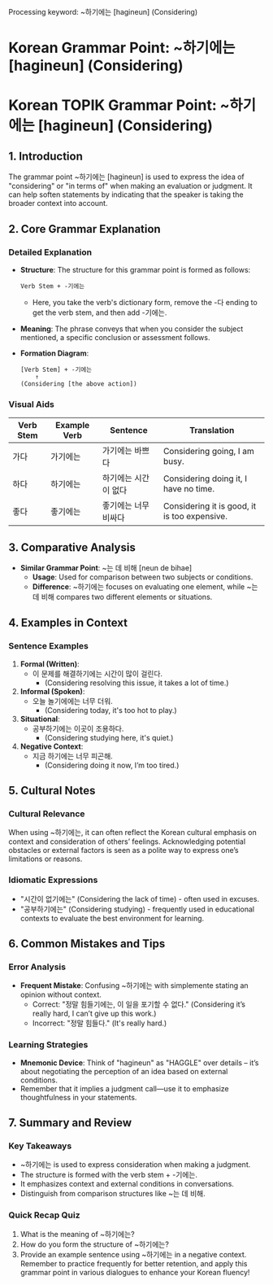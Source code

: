 Processing keyword: ~하기에는 [hagineun] (Considering)
# Korean Grammar Point: ~하기에는 [hagineun] (Considering)
# Korean TOPIK Grammar Point: ~하기에는 [hagineun] (Considering)
## 1. Introduction
The grammar point ~하기에는 [hagineun] is used to express the idea of "considering" or "in terms of" when making an evaluation or judgment. It can help soften statements by indicating that the speaker is taking the broader context into account.
## 2. Core Grammar Explanation
### Detailed Explanation
- **Structure**: The structure for this grammar point is formed as follows:
  
  ```
  Verb Stem + -기에는
  ```
  - Here, you take the verb's dictionary form, remove the -다 ending to get the verb stem, and then add -기에는.
- **Meaning**: The phrase conveys that when you consider the subject mentioned, a specific conclusion or assessment follows. 
- **Formation Diagram**:
  ```
  [Verb Stem] + -기에는 
      ↑
  (Considering [the above action])
  ```
### Visual Aids
| Verb Stem | Example Verb | Sentence                | Translation               |
|-----------|--------------|-------------------------|---------------------------|
| 가다      | 가기에는    | 가기에는 바쁘다         | Considering going, I am busy. |
| 하다      | 하기에는    | 하기에는 시간이 없다     | Considering doing it, I have no time. |
| 좋다      | 좋기에는    | 좋기에는 너무 비싸다     | Considering it is good, it is too expensive. |
## 3. Comparative Analysis
- **Similar Grammar Point**: ~는 데 비해 [neun de bihae]
  - **Usage**: Used for comparison between two subjects or conditions.
  - **Difference**: ~하기에는 focuses on evaluating one element, while ~는 데 비해 compares two different elements or situations.
## 4. Examples in Context
### Sentence Examples
1. **Formal (Written)**:
   - 이 문제를 해결하기에는 시간이 많이 걸린다.
     - (Considering resolving this issue, it takes a lot of time.)
2. **Informal (Spoken)**:
   - 오늘 놀기에에는 너무 더워.
     - (Considering today, it's too hot to play.)
3. **Situational**:
   - 공부하기에는 이곳이 조용하다.
     - (Considering studying here, it's quiet.)
4. **Negative Context**:
   - 지금 하기에는 너무 피곤해.
     - (Considering doing it now, I’m too tired.)
## 5. Cultural Notes
### Cultural Relevance
When using ~하기에는, it can often reflect the Korean cultural emphasis on context and consideration of others’ feelings. Acknowledging potential obstacles or external factors is seen as a polite way to express one’s limitations or reasons.
### Idiomatic Expressions
- "시간이 없기에는" (Considering the lack of time) - often used in excuses.
- "공부하기에는" (Considering studying) - frequently used in educational contexts to evaluate the best environment for learning.
## 6. Common Mistakes and Tips
### Error Analysis
- **Frequent Mistake**: Confusing ~하기에는 with simplemente stating an opinion without context.
  - Correct: "정말 힘들기에는, 이 일을 포기할 수 없다." (Considering it’s really hard, I can’t give up this work.)
  - Incorrect: "정말 힘들다." (It's really hard.)
### Learning Strategies
- **Mnemonic Device**: Think of "hagineun" as "HAGGLE" over details – it’s about negotiating the perception of an idea based on external conditions.
- Remember that it implies a judgment call—use it to emphasize thoughtfulness in your statements.
## 7. Summary and Review
### Key Takeaways
- ~하기에는 is used to express consideration when making a judgment.
- The structure is formed with the verb stem + -기에는.
- It emphasizes context and external conditions in conversations.
- Distinguish from comparison structures like ~는 데 비해.
### Quick Recap Quiz
1. What is the meaning of ~하기에는?
2. How do you form the structure of ~하기에는?
3. Provide an example sentence using ~하기에는 in a negative context. 
Remember to practice frequently for better retention, and apply this grammar point in various dialogues to enhance your Korean fluency!

